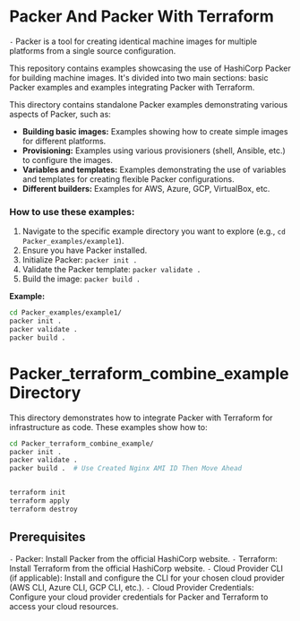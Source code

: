 # Packer And Packer With Terraform

`-` Packer is a tool for creating identical machine images for multiple platforms from a single source configuration.

This repository contains examples showcasing the use of HashiCorp Packer for building machine images. It's divided into two main sections: basic Packer examples and examples integrating Packer with Terraform.

This directory contains standalone Packer examples demonstrating various aspects of Packer, such as:

- **Building basic images:** Examples showing how to create simple images for different platforms.
- **Provisioning:** Examples using various provisioners (shell, Ansible, etc.) to configure the images.
- **Variables and templates:** Examples demonstrating the use of variables and templates for creating flexible Packer configurations.
- **Different builders:** Examples for AWS, Azure, GCP, VirtualBox, etc.

### How to use these examples:

1.  Navigate to the specific example directory you want to explore (e.g., `cd Packer_examples/example1`).
2.  Ensure you have Packer installed.
3.  Initialize Packer: `packer init .`
4.  Validate the Packer template: `packer validate .`
5.  Build the image: `packer build .`

**Example:**

```bash
cd Packer_examples/example1/
packer init .
packer validate .
packer build .
```

# Packer_terraform_combine_example Directory

This directory demonstrates how to integrate Packer with Terraform for infrastructure as code. These examples show how to:

```bash
cd Packer_terraform_combine_example/
packer init .
packer validate .
packer build .  # Use Created Nginx AMI ID Then Move Ahead


terraform init
terraform apply
terraform destroy
```

## Prerequisites

`-` Packer: Install Packer from the official HashiCorp website.
`-` Terraform: Install Terraform from the official HashiCorp website.
`-` Cloud Provider CLI (if applicable): Install and configure the CLI for your chosen cloud provider (AWS CLI, Azure CLI, GCP CLI, etc.).
`-` Cloud Provider Credentials: Configure your cloud provider credentials for Packer and Terraform to access your cloud resources.
